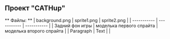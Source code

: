 ## Проект "CATHup"
** Файлы: **
| background.png | sprite1.png | sprite2.png |
| ----------- | ----------- | ----------- |
| Задний фон игры | моделька первого спрайта | моделька второго спрайта |
| Paragraph | Text |  |

